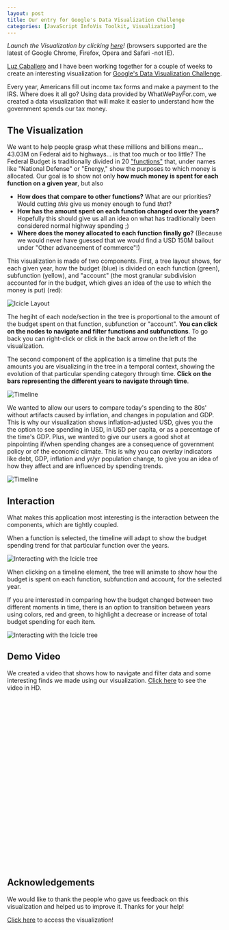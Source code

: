 ```yaml
--- 
layout: post
title: Our entry for Google's Data Visualization Challenge
categories: [JavaScript InfoVis Toolkit, Visualization]
---
```


*Launch the Visualization by clicking [here](/blog/assets/dataviz/index.html)!*
(browsers supported are the latest of Google Chrome, Firefox, Opera and
Safari -not IE).

[Luz Caballero](http://uxnerd.com/) and I have been working together 
for a couple of weeks to create an interesting visualization for 
[Google's Data Visualization Challenge](http://datavizchallenge.org/).

Every year, Americans fill out income tax forms and make a payment to the IRS. 
Where does it all go? Using data provided by WhatWePayFor.com, we created a data visualization 
that will make it easier to understand how the government spends our tax money.

## The Visualization

We want to help people grasp what these millions and billions mean...
43.03M on Federal aid to highways... is that too much or too little?
The Federal Budget is traditionally divided in 20 
["functions"](http://en.wikipedia.org/wiki/United_States_budget_process#Structure_of_the_budget)
that, under names like "National Defense" or "Energy," show the purposes to which money is 
allocated. Our goal is to show not only **how much money is spent for each function on a given 
year**, but also 

* **How does that compare to other functions?** What are our priorities? 
Would cutting *this* give us money enough to fund *that*?
* **How has the amount spent on each function changed over the years?** Hopefully this should give 
us all an idea on what has traditionally been considered normal highway spending ;)
* **Where does the money allocated to each function finally go?** (Because we would never have 
guessed that we would find a USD 150M bailout under "Other advancement of commerce"!)

This visualization is made of two components. First, a tree layout shows, for each given year,
how the budget (blue) is divided on each function (green), subfunction (yellow), and "account" 
(the most granular subdivision accounted for in the budget, which gives an idea of the 
use to which the money is put) (red):

![Icicle Layout](/blog/assets/dataviz/icicle.png)

The hegiht of each node/section in the tree is proportional to the amount of the
budget spent on that function, subfunction or "account". **You can click on the nodes
to navigate and filter functions and subfunctions**. To go back you can right-click or 
click in the back arrow on the left of the visualization.

The second component of the application is a timeline that puts the amounts you are 
visualizing in the tree in a temporal context, showing the evolution of that particular 
spending category through time. **Click on the bars representing the different years to navigate 
through time**.

![Timeline](/blog/assets/dataviz/timeline.png)

We wanted to allow our users to compare today's 
spending to the 80s' without artifacts caused by inflation, and changes in population and GDP.
This is why our visualization shows inflation-adjusted USD, gives you the the option to see 
spending in USD, in USD per capita, or as a percentage of the time's GDP. Plus, we wanted to give 
our users a good shot at pinpointing if/when spending changes are a 
consequence of government policy or of the economic climate. This is why you can overlay 
indicators like debt, GDP, inflation and yr/yr population change, to give you an idea of how they 
affect and are influenced by spending trends.

![Timeline](/blog/assets/dataviz/timeline-debt.png)

## Interaction

What makes this application most interesting is the interaction between the components, which 
are tightly coupled.

When a function is selected, the timeline will adapt to show the budget
spending trend for that particular function over the years.

![Interacting with the Icicle tree](/blog/assets/dataviz/timeline2.png)

When clicking on a timeline element, the tree will animate to show
how the budget is spent on each function, subfunction and account, for the
selected year. 

If you are interested in comparing how the budget changed between two different
moments in time, there is an option to transition between years using colors, red and green,
to highlight a decrease or increase of total budget spending for each item.

![Interacting with the Icicle tree](/blog/assets/dataviz/icicle2.png)


## Demo Video

We created a video that shows how to navigate and filter data and some interesting finds we made
using our visualization. [Click here](http://www.youtube.com/watch?v=WUtwn7wB9Hs&hd=1) to see the video in HD.

<object width="480" height="390"><param name="movie" value="http://www.youtube.com/v/WUtwn7wB9Hs?fs=1&amp;hl=en_US&amp;rel=0"></param><param name="allowFullScreen" value="true"></param><param name="allowscriptaccess" value="always"></param><embed src="http://www.youtube.com/v/WUtwn7wB9Hs?fs=1&amp;hl=en_US&amp;rel=0" type="application/x-shockwave-flash" allowscriptaccess="always" allowfullscreen="true" width="480" height="390"></embed></object>


## Acknowledgements

We would like to thank the people who gave us feedback on this
visualization and helped us to improve it. Thanks for your help!


[Click here](/blog/assets/dataviz/) to access the visualization!

